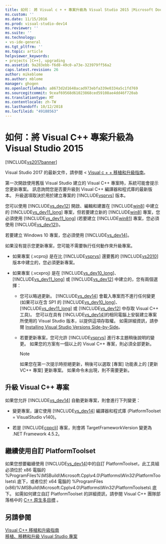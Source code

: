 ```yaml
---
title: 如何： 將 Visual c + + 專案升級為 Visual Studio 2015 |Microsoft Docs
ms.custom: ''
ms.date: 11/15/2016
ms.prod: visual-studio-dev14
ms.reviewer: ''
ms.suite: ''
ms.technology:
- vs-ide-general
ms.tgt_pltfrm: ''
ms.topic: article
helpviewer_keywords:
- projects [C++], upgrading
ms.assetid: 9a283ebb-f6d8-49c0-a73e-323979ff56a2
caps.latest.revision: 26
author: mikeblome
ms.author: mblome
manager: ghogen
ms.openlocfilehash: a8673d2d1648acad973ebfa339e0334a5c1fd769
ms.sourcegitcommit: 9ceaf69568d61023868ced59108ae4dd46f720ab
ms.translationtype: MT
ms.contentlocale: zh-TW
ms.lasthandoff: 10/12/2018
ms.locfileid: "49188563"
---
```

# <a name="how-to-upgrade-visual-c-projects-to-visual-studio-2015"></a>如何：將 Visual C++ 專案升級為 Visual Studio 2015
[!INCLUDE[vs2017banner](../includes/vs2017banner.md)]

Visual Studio 2017 的最新文件，請參閱 < [Visual c + + 移植和升級指南](https://docs.microsoft.com/en-us/cpp/porting/visual-cpp-porting-and-upgrading-guide)。

第一次開啟使用舊版 Visual Studio 建立的 Visual C++ 專案時，系統可能會提示您更新專案。 訊息詢問您是否要升級到 Visual C++ 編譯器和程式庫的最新版本。 升級選項取決於用於建立專案的 [!INCLUDE[vsprvs](../includes/vsprvs-md.md)] 版本。  
  
 您可以使用 [!INCLUDE[vs_dev12](../includes/vs-dev12-md.md)] 開啟、編輯和建置在 [!INCLUDE[win8](../includes/win8-md.md)] 中建立的 [!INCLUDE[vs_dev11_long](../includes/vs-dev11-long-md.md)] 專案，但若要建立新的 [!INCLUDE[win8](../includes/win8-md.md)] 專案，您必須使用 [!INCLUDE[vs_dev11_long](../includes/vs-dev11-long-md.md)]  (若要建立 [!INCLUDE[win81](../includes/win81-md.md)] 專案，您必須使用 [!INCLUDE[vs_dev12](../includes/vs-dev12-md.md)])。  
  
 若要建立 Windows 10 專案，您必須使用 [!INCLUDE[vs_dev14](../includes/vs-dev14-md.md)]。  
  
 如果沒有提示您更新專案，您可能不需要執行任何動作來升級專案。  
  
-   如果專案 (.vcproj) 是在比 [!INCLUDE[vsprvs](../includes/vsprvs-md.md)] 還要舊的 [!INCLUDE[vs2010](../includes/vs2010-md.md)]版本中建立的，您必須更新專案。  
  
-   如果專案 (.vcxproj) 是在 [!INCLUDE[vs_dev10_long](../includes/vs-dev10-long-md.md)]、[!INCLUDE[vs_dev11_long](../includes/vs-dev11-long-md.md)] 或 [!INCLUDE[vs_dev12](../includes/vs-dev12-md.md)] 中建立的，您有兩個選擇：  
  
    -   您可以略過更新。 [!INCLUDE[vs_dev14](../includes/vs-dev14-md.md)] 會載入專案而不進行任何變更 (如果可以在含 SP1 的 [!INCLUDE[vs_dev10_long](../includes/vs-dev10-long-md.md)]、[!INCLUDE[vs_dev11_long](../includes/vs-dev11-long-md.md)] 或 [!INCLUDE[vs_dev12](../includes/vs-dev12-md.md)] 中存取 Visual C++ 工具)。 您可以在具有 [!INCLUDE[vs_dev14](../includes/vs-dev14-md.md)]的相同電腦上安裝建立專案所使用的 Visual Studio 版本，以提供這項存取權。 如需詳細資訊，請參閱 [Installing Visual Studio Versions Side-by-Side](../install/install-visual-studio-versions-side-by-side.md)。  
  
    -   若要更新專案，您可允許 [!INCLUDE[vsprvs](../includes/vsprvs-md.md)] 進行本主題稍後說明的變更。 如果您的方案有一個以上的 Visual C++ 專案，則必須全部更新。  
  
        > [!NOTE]
        >  如果您在第一次提示時拒絕更新，稍後可以選取 [專案]  功能表上的 [更新 VC++ 專案]  更新專案。 如果命令未出現，則不需要更新。  
  
## <a name="upgrading-a-visual-c-project"></a>升級 Visual C++ 專案  
 如果您允許 [!INCLUDE[vs_dev14](../includes/vs-dev14-md.md)] 自動更新專案，則會進行下列變更：  
  
-   變更專案，讓它使用 [!INCLUDE[vs_dev14](../includes/vs-dev14-md.md)] 編譯器和程式庫 (PlatformToolset = VisualStudio v140)。  
  
-   若是 [!INCLUDE[cppcli](../includes/cppcli-md.md)] 專案，則會將 TargetFrameworkVersion 變更為 .NET Framework 4.5.2。  
  
## <a name="continuing-to-work-with-a-custom-platformtoolset"></a>繼續使用自訂 PlatformToolset  
 如果您想要繼續使用 [!INCLUDE[vs_dev14](../includes/vs-dev14-md.md)]中的自訂 PlatformToolset，此工具組必須位於 x86 電腦的 %ProgramFiles%\MSBuild\Microsoft.Cpp\v4.0\Platforms\Win32\PlatformToolsets\ 底下，或者位於 x64 電腦的 %ProgramFiles (x86)%\MSBuild\Microsoft.Cpp\v4.0\Platforms\Win32\PlatformToolsets\ 底下。 如需如何建立自訂 PlatformToolset 的詳細資訊，請參閱 Visual C++ 團隊部落格中的 [C++ 原生多目標](http://go.microsoft.com/fwlink/?LinkId=248587) 。  
  
## <a name="see-also"></a>另請參閱  
 [Visual C++ 移植和升級指南](http://msdn.microsoft.com/library/f5fbcc3d-aa72-41a6-ad9a-a706af2166fb)   
 [移植、移轉和升級 Visual Studio 專案](../porting/porting-migrating-and-upgrading-visual-studio-projects.md)

